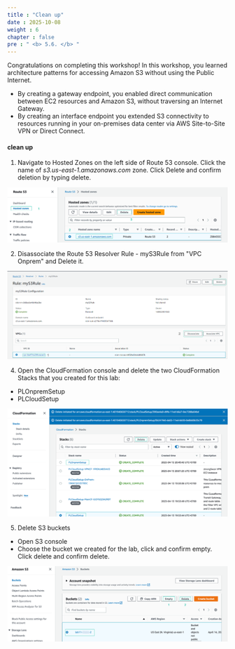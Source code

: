 ```yaml
---
title : "Clean up"
date : 2025-10-08
weight : 6
chapter : false
pre : " <b> 5.6. </b> "
---
```

Congratulations on completing this workshop! 
In this workshop, you learned architecture patterns for accessing Amazon S3 without using the Public Internet. 
+ By creating a gateway endpoint, you enabled direct communication between EC2 resources and Amazon S3, without traversing an Internet Gateway. 
+ By creating an interface endpoint you extended S3 connectivity to resources running in your on-premises data center via AWS Site-to-Site VPN or Direct Connect. 

#### clean up
1. Navigate to Hosted Zones on the left side of Route 53 console. Click the name of *s3.us-east-1.amazonaws.com* zone. Click Delete and confirm deletion by typing delete. 

![hosted zone](/images/5-Workshop/5.6-Cleanup/delete-zone.png)

2. Disassociate the Route 53 Resolver Rule - myS3Rule from "VPC Onprem" and Delete it. 

![hosted zone](/images/5-Workshop/5.6-Cleanup/vpc.png)

4. Open the CloudFormation console  and delete the two CloudFormation Stacks that you created for this lab:
+ PLOnpremSetup
+ PLCloudSetup

![delete stack](/images/5-Workshop/5.6-Cleanup/delete-stack.png)

5. Delete S3 buckets
+ Open S3 console
+ Choose the bucket we created for the lab, click and confirm empty. Click delete and confirm delete.

![delete s3](/images/5-Workshop/5.6-Cleanup/delete-s3.png)
